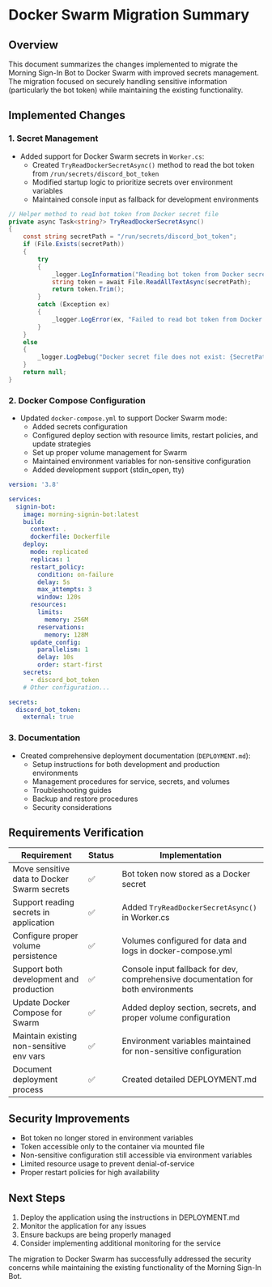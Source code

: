 # Docker Swarm Migration Summary

## Overview

This document summarizes the changes implemented to migrate the Morning Sign-In Bot to Docker Swarm with improved secrets management. The migration focused on securely handling sensitive information (particularly the bot token) while maintaining the existing functionality.

## Implemented Changes

### 1. Secret Management

- Added support for Docker Swarm secrets in `Worker.cs`:
  - Created `TryReadDockerSecretAsync()` method to read the bot token from `/run/secrets/discord_bot_token`
  - Modified startup logic to prioritize secrets over environment variables
  - Maintained console input as fallback for development environments

```csharp
// Helper method to read bot token from Docker secret file
private async Task<string?> TryReadDockerSecretAsync()
{
    const string secretPath = "/run/secrets/discord_bot_token";
    if (File.Exists(secretPath))
    {
        try
        {
            _logger.LogInformation("Reading bot token from Docker secret");
            string token = await File.ReadAllTextAsync(secretPath);
            return token.Trim();
        }
        catch (Exception ex)
        {
            _logger.LogError(ex, "Failed to read bot token from Docker secret");
        }
    }
    else
    {
        _logger.LogDebug("Docker secret file does not exist: {SecretPath}", secretPath);
    }
    return null;
}
```

### 2. Docker Compose Configuration

- Updated `docker-compose.yml` to support Docker Swarm mode:
  - Added secrets configuration
  - Configured deploy section with resource limits, restart policies, and update strategies
  - Set up proper volume management for Swarm
  - Maintained environment variables for non-sensitive configuration
  - Added development support (stdin_open, tty)

```yaml
version: '3.8'

services:
  signin-bot:
    image: morning-signin-bot:latest
    build:
      context: .
      dockerfile: Dockerfile
    deploy:
      mode: replicated
      replicas: 1
      restart_policy:
        condition: on-failure
        delay: 5s
        max_attempts: 3
        window: 120s
      resources:
        limits:
          memory: 256M
        reservations:
          memory: 128M
      update_config:
        parallelism: 1
        delay: 10s
        order: start-first
    secrets:
      - discord_bot_token
    # Other configuration...

secrets:
  discord_bot_token:
    external: true
```

### 3. Documentation

- Created comprehensive deployment documentation (`DEPLOYMENT.md`):
  - Setup instructions for both development and production environments
  - Management procedures for service, secrets, and volumes
  - Troubleshooting guides
  - Backup and restore procedures
  - Security considerations

## Requirements Verification

| Requirement | Status | Implementation |
|-------------|--------|----------------|
| Move sensitive data to Docker Swarm secrets | ✅ | Bot token now stored as a Docker secret |
| Support reading secrets in application | ✅ | Added `TryReadDockerSecretAsync()` in Worker.cs |
| Configure proper volume persistence | ✅ | Volumes configured for data and logs in docker-compose.yml |
| Support both development and production | ✅ | Console input fallback for dev, comprehensive documentation for both environments |
| Update Docker Compose for Swarm | ✅ | Added deploy section, secrets, and proper volume configuration |
| Maintain existing non-sensitive env vars | ✅ | Environment variables maintained for non-sensitive configuration |
| Document deployment process | ✅ | Created detailed DEPLOYMENT.md |

## Security Improvements

- Bot token no longer stored in environment variables
- Token accessible only to the container via mounted file
- Non-sensitive configuration still accessible via environment variables
- Limited resource usage to prevent denial-of-service
- Proper restart policies for high availability

## Next Steps

1. Deploy the application using the instructions in DEPLOYMENT.md
2. Monitor the application for any issues
3. Ensure backups are being properly managed
4. Consider implementing additional monitoring for the service

The migration to Docker Swarm has successfully addressed the security concerns while maintaining the existing functionality of the Morning Sign-In Bot.

